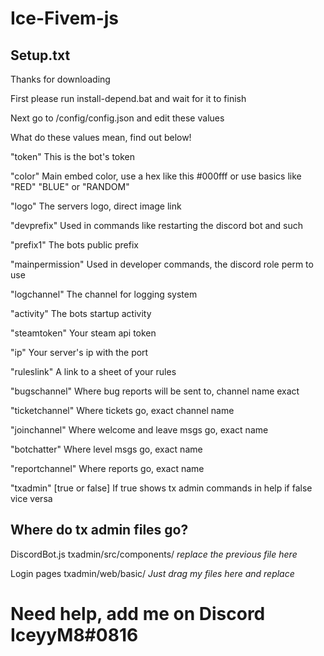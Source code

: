# Ice-Fivem-js

## Setup.txt
Thanks for downloading

First please run install-depend.bat and wait for it to finish

Next go to /config/config.json and edit these values

What do these values mean, find out below!

"token" This is the bot's token

"color" Main embed color, use a hex like this #000fff or use basics like "RED" "BLUE" or "RANDOM"

"logo" The servers logo, direct image link

"devprefix" Used in commands like restarting the discord bot and such

"prefix1" The bots public prefix

"mainpermission" Used in developer commands, the discord role perm to use 

"logchannel" The channel for logging system

"activity" The bots startup activity

"steamtoken" Your steam api token

"ip" Your server's ip with the port

"ruleslink" A link to a sheet of your rules

"bugschannel" Where bug reports will be sent to, channel name exact

"ticketchannel" Where tickets go, exact channel name

"joinchannel" Where welcome and leave msgs go, exact name

"botchatter" Where level msgs go, exact name

"reportchannel" Where reports go, exact name

"txadmin" [true or false] If true shows tx admin commands in help if false vice versa

## Where do tx admin files go?
DiscordBot.js 
txadmin/src/components/  *replace the previous file here*

Login pages
txadmin/web/basic/  *Just drag my files here and replace*


# Need help, add me on Discord IceyyM8#0816
